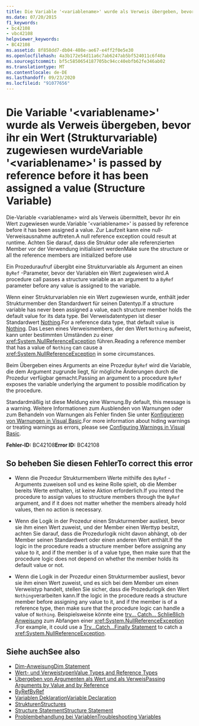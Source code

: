 ```yaml
---
title: Die Variable '<variablename>' wurde als Verweis übergeben, bevor ihr ein Wert (Strukturvariable) zugewiesen wurde
ms.date: 07/20/2015
f1_keywords:
- bc42108
- vbc42108
helpviewer_keywords:
- BC42108
ms.assetid: 8f858dd7-db04-408e-ae67-e4ff2f0e5e30
ms.openlocfilehash: 4a3b172e54d11a6c7ab6247ab5bf524011c6f40a
ms.sourcegitcommit: bf5c5850654187705bc94cc40ebfb62fe346ab02
ms.translationtype: MT
ms.contentlocale: de-DE
ms.lasthandoff: 09/23/2020
ms.locfileid: "91077656"
---
```

# <a name="variable-variablename-is-passed-by-reference-before-it-has-been-assigned-a-value-structure-variable"></a><span data-ttu-id="9b33d-102">Die Variable '\<variablename>' wurde als Verweis übergeben, bevor ihr ein Wert (Strukturvariable) zugewiesen wurde</span><span class="sxs-lookup"><span data-stu-id="9b33d-102">Variable '\<variablename>' is passed by reference before it has been assigned a value (Structure Variable)</span></span>

<span data-ttu-id="9b33d-103">Die-Variable \<variablename> wird als Verweis übermittelt, bevor ihr ein Wert zugewiesen wurde.</span><span class="sxs-lookup"><span data-stu-id="9b33d-103">Variable '\<variablename>' is passed by reference before it has been assigned a value.</span></span> <span data-ttu-id="9b33d-104">Zur Laufzeit kann eine null-Verweisausnahme auftreten.</span><span class="sxs-lookup"><span data-stu-id="9b33d-104">A null reference exception could result at runtime.</span></span> <span data-ttu-id="9b33d-105">Achten Sie darauf, dass die Struktur oder alle referenzierten Member vor der Verwendung initialisiert werden</span><span class="sxs-lookup"><span data-stu-id="9b33d-105">Make sure the structure or all the reference members are initialized before use</span></span>  
  
 <span data-ttu-id="9b33d-106">Ein Prozeduraufruf übergibt eine Strukturvariable als Argument an einen `ByRef` -Parameter, bevor der Variablen ein Wert zugewiesen wird.</span><span class="sxs-lookup"><span data-stu-id="9b33d-106">A procedure call passes a structure variable as an argument to a `ByRef` parameter before any value is assigned to the variable.</span></span>  
  
 <span data-ttu-id="9b33d-107">Wenn einer Strukturvariablen nie ein Wert zugewiesen wurde, enthält jeder Strukturmember den Standardwert für seinen Datentyp.</span><span class="sxs-lookup"><span data-stu-id="9b33d-107">If a structure variable has never been assigned a value, each structure member holds the default value for its data type.</span></span> <span data-ttu-id="9b33d-108">Bei Verweisdatentypen ist dieser Standardwert [Nothing](../language-reference/nothing.md).</span><span class="sxs-lookup"><span data-stu-id="9b33d-108">For a reference data type, that default value is [Nothing](../language-reference/nothing.md).</span></span> <span data-ttu-id="9b33d-109">Das Lesen eines Verweismembers, der den Wert `Nothing` aufweist, kann unter bestimmten Umständen zu einer <xref:System.NullReferenceException> führen.</span><span class="sxs-lookup"><span data-stu-id="9b33d-109">Reading a reference member that has a value of `Nothing` can cause a <xref:System.NullReferenceException> in some circumstances.</span></span>  
  
 <span data-ttu-id="9b33d-110">Beim Übergeben eines Arguments an eine Prozedur `ByRef` wird die Variable, die dem Argument zugrunde liegt, für mögliche Änderungen durch die Prozedur verfügbar gemacht.</span><span class="sxs-lookup"><span data-stu-id="9b33d-110">Passing an argument to a procedure `ByRef` exposes the variable underlying the argument to possible modification by the procedure.</span></span>  
  
 <span data-ttu-id="9b33d-111">Standardmäßig ist diese Meldung eine Warnung.</span><span class="sxs-lookup"><span data-stu-id="9b33d-111">By default, this message is a warning.</span></span> <span data-ttu-id="9b33d-112">Weitere Informationen zum Ausblenden von Warnungen oder zum Behandeln von Warnungen als Fehler finden Sie unter [Konfigurieren von Warnungen in Visual Basic](/visualstudio/ide/configuring-warnings-in-visual-basic).</span><span class="sxs-lookup"><span data-stu-id="9b33d-112">For more information about hiding warnings or treating warnings as errors, please see [Configuring Warnings in Visual Basic](/visualstudio/ide/configuring-warnings-in-visual-basic).</span></span>  
  
 <span data-ttu-id="9b33d-113">**Fehler-ID:** BC42108</span><span class="sxs-lookup"><span data-stu-id="9b33d-113">**Error ID:** BC42108</span></span>  
  
## <a name="to-correct-this-error"></a><span data-ttu-id="9b33d-114">So beheben Sie diesen Fehler</span><span class="sxs-lookup"><span data-stu-id="9b33d-114">To correct this error</span></span>  
  
- <span data-ttu-id="9b33d-115">Wenn die Prozedur Strukturmembern Werte mithilfe des `ByRef` -Arguments zuweisen soll und es keine Rolle spielt, ob die Member bereits Werte enthalten, ist keine Aktion erforderlich.</span><span class="sxs-lookup"><span data-stu-id="9b33d-115">If you intend the procedure to assign values to structure members through the `ByRef` argument, and if it does not matter whether the members already hold values, then no action is necessary.</span></span>  
  
- <span data-ttu-id="9b33d-116">Wenn die Logik in der Prozedur einen Strukturmember ausliest, bevor sie ihm einen Wert zuweist, und der Member einen Werttyp besitzt, achten Sie darauf, dass die Prozedurlogik nicht davon abhängt, ob der Member seinen Standardwert oder einen anderen Wert enthält.</span><span class="sxs-lookup"><span data-stu-id="9b33d-116">If the logic in the procedure reads a structure member before assigning any value to it, and if the member is of a value type, then make sure that the procedure logic does not depend on whether the member holds its default value or not.</span></span>  
  
- <span data-ttu-id="9b33d-117">Wenn die Logik in der Prozedur einen Strukturmember ausliest, bevor sie ihm einen Wert zuweist, und es sich bei dem Member um einen Verweistyp handelt, stellen Sie sicher, dass die Prozedurlogik den Wert `Nothing`verarbeiten kann.</span><span class="sxs-lookup"><span data-stu-id="9b33d-117">If the logic in the procedure reads a structure member before assigning any value to it, and if the member is of a reference type, then make sure that the procedure logic can handle a value of `Nothing`.</span></span> <span data-ttu-id="9b33d-118">Beispielsweise könnte eine [try... Catch... Schließlich Anweisung](../language-reference/statements/try-catch-finally-statement.md) zum Abfangen einer <xref:System.NullReferenceException> .</span><span class="sxs-lookup"><span data-stu-id="9b33d-118">For example, it could use a [Try...Catch...Finally Statement](../language-reference/statements/try-catch-finally-statement.md) to catch a <xref:System.NullReferenceException>.</span></span>  
  
## <a name="see-also"></a><span data-ttu-id="9b33d-119">Siehe auch</span><span class="sxs-lookup"><span data-stu-id="9b33d-119">See also</span></span>

- [<span data-ttu-id="9b33d-120">Dim-Anweisung</span><span class="sxs-lookup"><span data-stu-id="9b33d-120">Dim Statement</span></span>](../language-reference/statements/dim-statement.md)
- [<span data-ttu-id="9b33d-121">Wert- und Verweistypen</span><span class="sxs-lookup"><span data-stu-id="9b33d-121">Value Types and Reference Types</span></span>](../programming-guide/language-features/data-types/value-types-and-reference-types.md)
- [<span data-ttu-id="9b33d-122">Übergeben von Argumenten als Wert und als Verweis</span><span class="sxs-lookup"><span data-stu-id="9b33d-122">Passing Arguments by Value and by Reference</span></span>](../programming-guide/language-features/procedures/passing-arguments-by-value-and-by-reference.md)
- [<span data-ttu-id="9b33d-123">ByRef</span><span class="sxs-lookup"><span data-stu-id="9b33d-123">ByRef</span></span>](../language-reference/modifiers/byref.md)
- [<span data-ttu-id="9b33d-124">Variablen Deklaration</span><span class="sxs-lookup"><span data-stu-id="9b33d-124">Variable Declaration</span></span>](../programming-guide/language-features/variables/variable-declaration.md)
- [<span data-ttu-id="9b33d-125">Strukturen</span><span class="sxs-lookup"><span data-stu-id="9b33d-125">Structures</span></span>](../programming-guide/language-features/data-types/structures.md)
- [<span data-ttu-id="9b33d-126">Structure Statement</span><span class="sxs-lookup"><span data-stu-id="9b33d-126">Structure Statement</span></span>](../language-reference/statements/structure-statement.md)
- [<span data-ttu-id="9b33d-127">Problembehandlung bei Variablen</span><span class="sxs-lookup"><span data-stu-id="9b33d-127">Troubleshooting Variables</span></span>](../programming-guide/language-features/variables/troubleshooting-variables.md)
